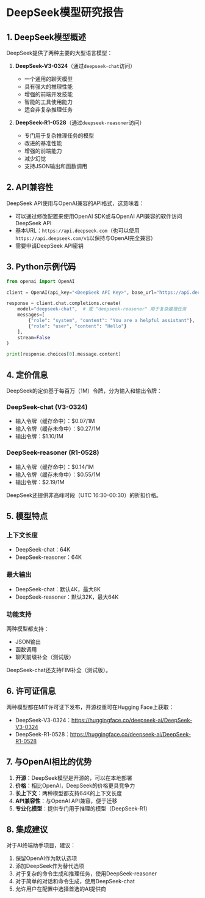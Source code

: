 # DeepSeek模型研究报告

## 1. DeepSeek模型概述

DeepSeek提供了两种主要的大型语言模型：

1. **DeepSeek-V3-0324**（通过`deepseek-chat`访问）
   - 一个通用的聊天模型
   - 具有强大的推理性能
   - 增强的前端开发技能
   - 智能的工具使用能力
   - 适合非复杂推理任务

2. **DeepSeek-R1-0528**（通过`deepseek-reasoner`访问）
   - 专门用于复杂推理任务的模型
   - 改进的基准性能
   - 增强的前端能力
   - 减少幻觉
   - 支持JSON输出和函数调用

## 2. API兼容性

DeepSeek API使用与OpenAI兼容的API格式，这意味着：

- 可以通过修改配置来使用OpenAI SDK或与OpenAI API兼容的软件访问DeepSeek API
- 基本URL：`https://api.deepseek.com`（也可以使用`https://api.deepseek.com/v1`以保持与OpenAI完全兼容）
- 需要申请DeepSeek API密钥

## 3. Python示例代码

```python
from openai import OpenAI

client = OpenAI(api_key="<DeepSeek API Key>", base_url="https://api.deepseek.com")

response = client.chat.completions.create(
    model="deepseek-chat",  # 或 "deepseek-reasoner" 用于复杂推理任务
    messages=[
        {"role": "system", "content": "You are a helpful assistant"},
        {"role": "user", "content": "Hello"}
    ],
    stream=False
)

print(response.choices[0].message.content)
```

## 4. 定价信息

DeepSeek的定价基于每百万（1M）令牌，分为输入和输出令牌：

### DeepSeek-chat (V3-0324)
- 输入令牌（缓存命中）：$0.07/1M
- 输入令牌（缓存未命中）：$0.27/1M
- 输出令牌：$1.10/1M

### DeepSeek-reasoner (R1-0528)
- 输入令牌（缓存命中）：$0.14/1M
- 输入令牌（缓存未命中）：$0.55/1M
- 输出令牌：$2.19/1M

DeepSeek还提供非高峰时段（UTC 16:30-00:30）的折扣价格。

## 5. 模型特点

### 上下文长度
- DeepSeek-chat：64K
- DeepSeek-reasoner：64K

### 最大输出
- DeepSeek-chat：默认4K，最大8K
- DeepSeek-reasoner：默认32K，最大64K

### 功能支持
两种模型都支持：
- JSON输出
- 函数调用
- 聊天前缀补全（测试版）

DeepSeek-chat还支持FIM补全（测试版）。

## 6. 许可证信息

两种模型都在MIT许可证下发布，开源权重可在Hugging Face上获取：
- DeepSeek-V3-0324：https://huggingface.co/deepseek-ai/DeepSeek-V3-0324
- DeepSeek-R1-0528：https://huggingface.co/deepseek-ai/DeepSeek-R1-0528

## 7. 与OpenAI相比的优势

1. **开源**：DeepSeek模型是开源的，可以在本地部署
2. **价格**：相比OpenAI，DeepSeek的价格更具竞争力
3. **长上下文**：两种模型都支持64K的上下文长度
4. **API兼容性**：与OpenAI API兼容，便于迁移
5. **专业化模型**：提供专门用于推理的模型（DeepSeek-R1）

## 8. 集成建议

对于AI终端助手项目，建议：
1. 保留OpenAI作为默认选项
2. 添加DeepSeek作为替代选项
3. 对于复杂的命令生成和推理任务，使用DeepSeek-reasoner
4. 对于简单的对话和命令生成，使用DeepSeek-chat
5. 允许用户在配置中选择首选的AI提供商

